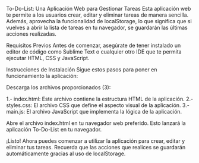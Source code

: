 To-Do-List: Una Aplicación Web para Gestionar Tareas
Esta aplicación web te permite a los usuarios crear, editar y eliminar tareas de manera sencilla. Además, aprovecha la funcionalidad de localStorage, lo que significa que si vuelves a abrir la lista de tareas en tu navegador, se guardarán las últimas acciones realizadas.

Requisitos Previos
Antes de comenzar, asegúrate de tener instalado un editor de código como Sublime Text o cualquier otro IDE que te permita ejecutar HTML, CSS y JavaScript.

Instrucciones de Instalación
Sigue estos pasos para poner en funcionamiento la aplicación:

Descarga los archivos proporcionados (3):

1.- index.html: Este archivo contiene la estructura HTML de la aplicación.
2.- styles.css: El archivo CSS que define el aspecto visual de la aplicación.
3.- main.js: El archivo JavaScript que implementa la lógica de la aplicación.

Abre el archivo index.html en tu navegador web preferido. Esto lanzará la aplicación To-Do-List en tu navegador.

¡Listo! Ahora puedes comenzar a utilizar la aplicación para crear, editar y eliminar tus tareas. Recuerda que las acciones que realices se guardarán automáticamente gracias al uso de localStorage.







